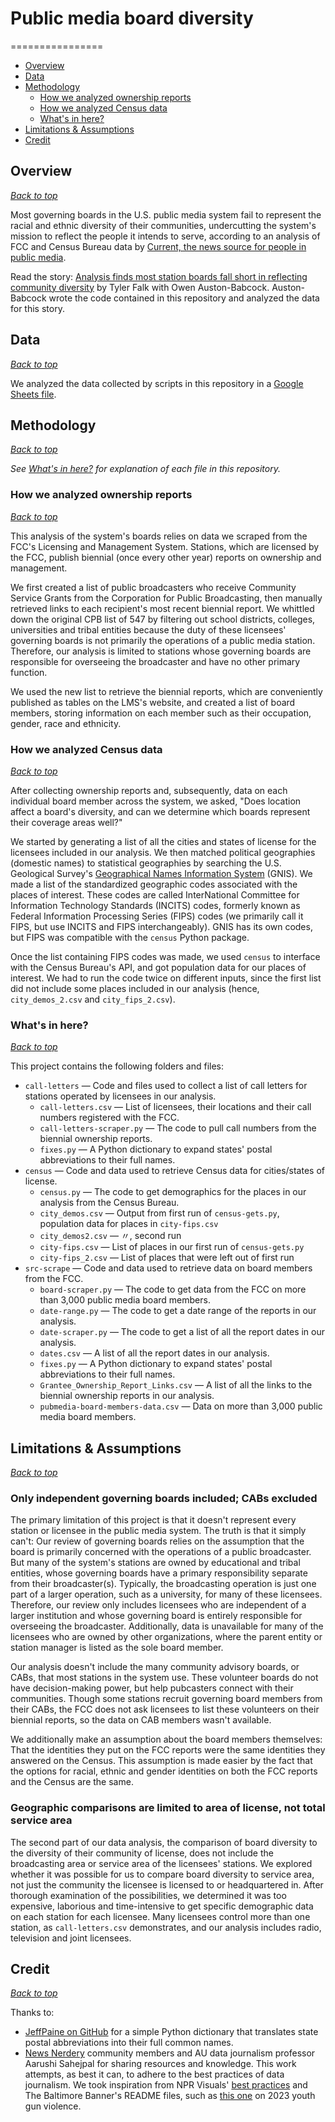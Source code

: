 # Public media board diversity

================
* [Overview](#overview)
* [Data](#data)
* [Methodology](#methodology)
  * [How we analyzed ownership reports](#how-we-analyzed-ownership-reports)
  * [How we analyzed Census data](#how-we-analyzed-census-data)
  * [What's in here?](#whats-in-here)
* [Limitations & Assumptions](#limitations--assumptions)
* [Credit](#credit)

## Overview
*[Back to top](#public-media-board-diversity)*

Most governing boards in the U.S. public media system fail to represent the racial and ethnic diversity of their
communities, undercutting the system's mission to reflect the people it intends to serve, according to an analysis of
FCC and Census Bureau data by [Current, the news source for people in public media](https://current.org/).

Read the story: [Analysis finds most station boards fall short in reflecting community diversity](https://current.org/2025/02/analysis-finds-most-station-boards-fall-short-in-reflecting-community-diversity/)
by Tyler Falk with Owen Auston-Babcock. Auston-Babcock wrote the code contained in this repository and analyzed the
data for this story.

## Data
*[Back to top](#public-media-board-diversity)*

We analyzed the data collected by scripts in this repository in a [Google Sheets file](https://docs.google.com/spreadsheets/d/1ej5esVtmqLXqRsy53mqockGRxzLd78jiUca_CHZBaKI/edit?usp=sharing).

## Methodology
*[Back to top](#public-media-board-diversity)*

*See [What's in here?](#whats-in-here) for explanation of each file in this repository.*

### How we analyzed ownership reports
*[Back to top](#public-media-board-diversity)*

This analysis of the system's boards relies on data we scraped from the FCC's Licensing and Management System. Stations, 
which are licensed by the FCC, publish biennial (once every other year) reports on ownership and management.

We first created a list of public broadcasters who receive Community Service Grants from the Corporation for Public 
Broadcasting, then manually retrieved links to each recipient's most recent biennial report. We whittled down the 
original CPB list of 547 by filtering out school districts, colleges, universities and tribal entities because the duty 
of these licensees' governing boards is not primarily the operations of a public media station. Therefore, our analysis 
is limited to stations whose governing boards are responsible for overseeing the broadcaster and have no other primary 
function.

We used the new list to retrieve the biennial reports, which are conveniently published as tables on the LMS's website, 
and created a list of board members, storing information on each member such as their occupation, gender, race and 
ethnicity.

### How we analyzed Census data
*[Back to top](#public-media-board-diversity)*

After collecting ownership reports and, subsequently, data on each individual board member across the system, we asked,
"Does location affect a board's diversity, and can we determine which boards represent their coverage areas well?"

We started by generating a list of all the cities and states of license for the licensees included in our analysis. We
then matched political geographies (domestic names) to statistical geographies by searching the U.S. Geological Survey's 
[Geographical Names Information System](https://www.usgs.gov/tools/geographic-names-information-system-gnis) (GNIS). We 
made a list of the standardized geographic codes associated with the places of interest. These codes are called InterNational 
Committee for Information Technology Standards (INCITS) codes, formerly known as Federal Information Processing 
Series (FIPS) codes (we primarily call it FIPS, but use INCITS and FIPS interchangeably). GNIS has its own codes, but
FIPS was compatible with the `census` Python package.

Once the list containing FIPS codes was made, we used `census` to interface with the Census Bureau's API, and got
population data for our places of interest. We had to run the code twice on different inputs, since the first list did 
not include some places included in our analysis (hence, `city_demos_2.csv` and `city_fips_2.csv`).

### What's in here?
*[Back to top](#public-media-board-diversity)*

This project contains the following folders and files:
* `call-letters` — Code and files used to collect a list of call letters for stations operated by licensees in our analysis.
  * `call-letters.csv` — List of licensees, their locations and their call numbers registered with the FCC.
  * `call-letters-scraper.py` — The code to pull call numbers from the biennial ownership reports.
  * `fixes.py` — A Python dictionary to expand states' postal abbreviations to their full names.
* `census` — Code and data used to retrieve Census data for cities/states of license.
  * `census.py` — The code to get demographics for the places in our analysis from the Census Bureau.
  * `city_demos.csv` — Output from first run of `census-gets.py`, population data for places in `city-fips.csv`
  * `city_demos2.csv` — 〃, second run
  * `city-fips.csv` — List of places in our first run of `census-gets.py`
  * `city-fips_2.csv` — List of places that were left out of first run
* `src-scrape` — Code and data used to retrieve data on board members from the FCC.
  * `board-scraper.py` — The code to get data from the FCC on more than 3,000 public media board members.
  * `date-range.py` — The code to get a date range of the reports in our analysis.
  * `date-scraper.py` — The code to get a list of all the report dates in our analysis.
  * `dates.csv` — A list of all the report dates in our analysis.
  * `fixes.py` — A Python dictionary to expand states' postal abbreviations to their full names.
  * `Grantee_Ownership_Report_Links.csv` — A list of all the links to the biennial ownership reports in our analysis.
  * `pubmedia-board-members-data.csv` — Data on more than 3,000 public media board members.

## Limitations & Assumptions
*[Back to top](#public-media-board-diversity)*

### Only independent governing boards included; CABs excluded
The primary limitation of this project is that it doesn't represent every station or licensee in the public media system.
The truth is that it simply can't: Our review of governing boards relies on the assumption that the board is primarily 
concerned with the operations of a public broadcaster. But many of the system's stations are owned by educational and
tribal entities, whose governing boards have a primary responsibility separate from their broadcaster(s). Typically,
the broadcasting operation is just one part of a larger operation, such as a university, for many of these licensees.
Therefore, our review only includes licensees who are independent of a larger institution and whose governing board is
entirely responsible for overseeing the broadcaster. Additionally, data is unavailable for many of the licensees who are
owned by other organizations, where the parent entity or station manager is listed as the sole board member.

Our analysis doesn't include the many community advisory boards, or CABs, that most stations in the system use. These
volunteer boards do not have decision-making power, but help pubcasters connect with their communities. Though some
stations recruit governing board members from their CABs, the FCC does not ask licensees to list these volunteers on
their biennial reports, so the data on CAB members wasn't available.

We additionally make an assumption about the board members themselves: That the identities they put on the FCC reports 
were the same identities they answered on the Census. This assumption is made easier by the fact that the options for
racial, ethnic and gender identities on both the FCC reports and the Census are the same.

### Geographic comparisons are limited to area of license, not total service area
The second part of our data analysis, the comparison of board diversity to the diversity of their community of license,
does not include the broadcasting area or service area of the licensees' stations. We explored whether it was possible 
for us to compare board diversity to service area, not just the community the licensee is licensed to or headquartered 
in. After thorough examination of the possibilities, we determined it was too expensive, laborious and time-intensive to
get specific demographic data on each station for each licensee. Many licensees control more than one station, as 
`call-letters.csv` demonstrates, and our analysis includes radio, television and joint licensees.

## Credit
*[Back to top](#public-media-board-diversity)* 

Thanks to:
* [JeffPaine on GitHub](https://gist.github.com/JeffPaine/3083347) for a simple Python dictionary that translates state postal abbreviations into their full 
common names.
* [News Nerdery](https://newsnerdery.org/) community members and AU data journalism professor Aarushi Sahejpal for
sharing resources and knowledge. This work attempts, as best it can, to adhere to the best practices of data journalism.
We took inspiration from NPR Visuals' [best practices](https://github.com/nprapps/bestpractices) and The Baltimore
Banner's README files, such as [this one](https://github.com/The-Baltimore-Banner/youth-gun-violence) on 2023 youth gun
violence.